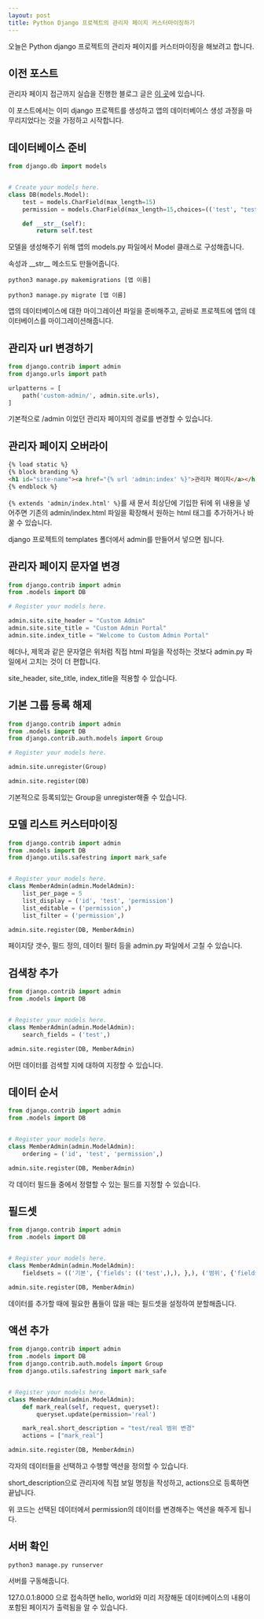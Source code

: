 ```yaml
---
layout: post
title: Python Django 프로젝트의 관리자 페이지 커스터마이징하기
---
```


오늘은 Python django 프로젝트의 관리자 페이지를 커스터마이징을 해보려고 합니다.

## 이전 포스트

관리자 페이지 접근까지 실습을 진행한 블로그 글은 [이 곳](https://minwook-shin.github.io/python-django-getting-started/)에 있습니다.

이 포스트에서는 이미 django 프로젝트를 생성하고 앱의 데이터베이스 생성 과정을 마무리지었다는 것을 가정하고 시작합니다.

## 데이터베이스 준비

```python
from django.db import models


# Create your models here.
class DB(models.Model):
    test = models.CharField(max_length=15)
    permission = models.CharField(max_length=15,choices=(('test', "test"),('real', "real")),blank=True, null=True)

    def __str__(self):
        return self.test
```

모델을 생성해주기 위해 앱의 models.py 파일에서 Model 클래스로 구성해줍니다.

속성과 \_\_str\_\_ 메소드도 만들어줍니다.

```
python3 manage.py makemigrations [앱 이름]
```

```
python3 manage.py migrate [앱 이름]
```

앱의 데이터베이스에 대한 마이그레이션 파일을 준비해주고, 곧바로 프로젝트에 앱의 데이터베이스를 마이그레이션해줍니다.

## 관리자 url 변경하기

```python
from django.contrib import admin
from django.urls import path

urlpatterns = [
    path('custom-admin/', admin.site.urls),
]
```

기본적으로 /admin 이었던 관리자 페이지의 경로를 변경할 수 있습니다.

## 관리자 페이지 오버라이

```html
{% load static %} 
{% block branding %}
<h1 id="site-name"><a href="{% url 'admin:index' %}">관리자 페이지</a></h1>
{% endblock %}
```

```{% extends 'admin/index.html' %}```를 새 문서 최상단에 기입한 뒤에 위 내용을 넣어주면 기존의 admin/index.html 파일을 확장해서 원하는 html 태그를 추가하거나 바꿀 수 있습니다.

django 프로젝트의 templates 폴더에서 admin를 만들어서 넣으면 됩니다.

## 관리자 페이지 문자열 변경

```python
from django.contrib import admin
from .models import DB

# Register your models here.

admin.site.site_header = "Custom Admin"
admin.site.site_title = "Custom Admin Portal"
admin.site.index_title = "Welcome to Custom Admin Portal"
```

헤더나, 제목과 같은 문자열은 위처럼 직접 html 파일을 작성하는 것보다 admin.py 파일에서 고치는 것이 더 편합니다.

site_header, site_title, index_title을 적용할 수 있습니다.

## 기본 그룹 등록 해제

```python
from django.contrib import admin
from .models import DB
from django.contrib.auth.models import Group

# Register your models here.

admin.site.unregister(Group)

admin.site.register(DB)
```

기본적으로 등록되있는 Group을 unregister해줄 수 있습니다.

## 모델 리스트 커스터마이징

```python
from django.contrib import admin
from .models import DB
from django.utils.safestring import mark_safe


# Register your models here.
class MemberAdmin(admin.ModelAdmin):
    list_per_page = 5
    list_display = ('id', 'test', 'permission')
    list_editable = ('permission',)
    list_filter = ('permission',)

admin.site.register(DB, MemberAdmin)
```

페이지당 갯수, 필드 정의, 데이터 필터 등을 admin.py 파일에서 고칠 수 있습니다.

## 검색창 추가

```python
from django.contrib import admin
from .models import DB


# Register your models here.
class MemberAdmin(admin.ModelAdmin):
    search_fields = ('test',)

admin.site.register(DB, MemberAdmin)
```

어떤 데이터를 검색할 지에 대하여 지정할 수 있습니다.

## 데이터 순서

```python
from django.contrib import admin
from .models import DB


# Register your models here.
class MemberAdmin(admin.ModelAdmin):
    ordering = ('id', 'test', 'permission',)

admin.site.register(DB, MemberAdmin)
```

각 데이터 필드들 중에서 정렬할 수 있는 필드를 지정할 수 있습니다.

## 필드셋

```python
from django.contrib import admin
from .models import DB


# Register your models here.
class MemberAdmin(admin.ModelAdmin):
    fieldsets = (('기본', {'fields': (('test',),), },), ('범위', {'fields': (('permission',),), },))

admin.site.register(DB, MemberAdmin)
```

데이터를 추가할 때에 필요한 폼들이 많을 때는 필드셋을 설정하여 분할해줍니다.

## 액션 추가

```python
from django.contrib import admin
from .models import DB
from django.contrib.auth.models import Group
from django.utils.safestring import mark_safe


# Register your models here.
class MemberAdmin(admin.ModelAdmin):
    def mark_real(self, request, queryset):
        queryset.update(permission='real')

    mark_real.short_description = "test/real 범위 변경"
    actions = ["mark_real"]

admin.site.register(DB, MemberAdmin)
```

각자의 데이터들을 선택하고 수행할 액션을 정의할 수 있습니다.

short_description으로 관리자에 직접 보일 명칭을 작성하고, actions으로 등록하면 끝납니다.

위 코드는 선택된 데이터에서 permission의 데이터를 변경해주는 액션을 해주게 됩니다.

## 서버 확인

```
python3 manage.py runserver
```

서버를 구동해줍니다.

127.0.0.1:8000 으로 접속하면 hello, world와 미리 저장해둔 데이터베이스의 내용이 포함된 페이지가 출력됨을 알 수 있습니다.
